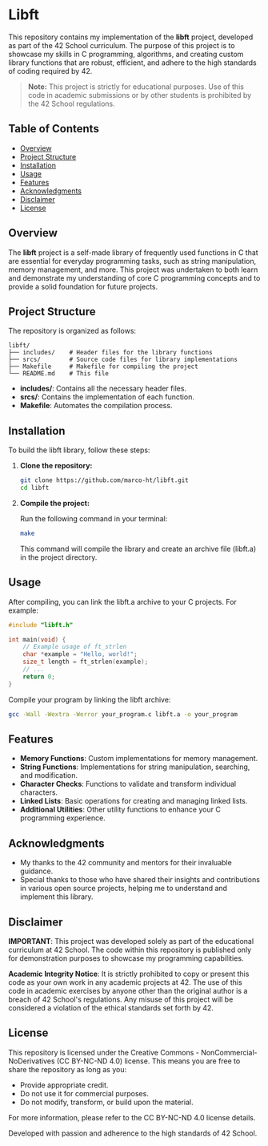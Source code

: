 # Libft

This repository contains my implementation of the **libft** project, developed as part of the 42 School curriculum. The purpose of this project is to showcase my skills in C programming, algorithms, and creating custom library functions that are robust, efficient, and adhere to the high standards of coding required by 42.

> **Note:** This project is strictly for educational purposes. Use of this code in academic submissions or by other students is prohibited by the 42 School regulations.

## Table of Contents

- [Overview](#overview)
- [Project Structure](#project-structure)
- [Installation](#installation)
- [Usage](#usage)
- [Features](#features)
- [Acknowledgments](#acknowledgments)
- [Disclaimer](#disclaimer)
- [License](#license)

## Overview

The **libft** project is a self-made library of frequently used functions in C that are essential for everyday programming tasks, such as string manipulation, memory management, and more. This project was undertaken to both learn and demonstrate my understanding of core C programming concepts and to provide a solid foundation for future projects.

## Project Structure

The repository is organized as follows:

```
libft/
├── includes/    # Header files for the library functions
├── srcs/        # Source code files for library implementations
├── Makefile     # Makefile for compiling the project
└── README.md    # This file
```

- **includes/**: Contains all the necessary header files.
- **srcs/**: Contains the implementation of each function.
- **Makefile**: Automates the compilation process.

## Installation

To build the libft library, follow these steps:

1. **Clone the repository:**

   ```sh
   git clone https://github.com/marco-ht/libft.git
   cd libft
   ```

2. **Compile the project:**

   Run the following command in your terminal:

   ```sh
   make
   ```

   This command will compile the library and create an archive file (libft.a) in the project directory.

## Usage

After compiling, you can link the libft.a archive to your C projects. For example:

```c
#include "libft.h"

int main(void) {
    // Example usage of ft_strlen
    char *example = "Hello, world!";
    size_t length = ft_strlen(example);
    // ...
    return 0;
}
```

Compile your program by linking the libft archive:

```sh
gcc -Wall -Wextra -Werror your_program.c libft.a -o your_program
```

## Features

- **Memory Functions**: Custom implementations for memory management.
- **String Functions**: Implementations for string manipulation, searching, and modification.
- **Character Checks**: Functions to validate and transform individual characters.
- **Linked Lists**: Basic operations for creating and managing linked lists.
- **Additional Utilities**: Other utility functions to enhance your C programming experience.

## Acknowledgments

- My thanks to the 42 community and mentors for their invaluable guidance.
- Special thanks to those who have shared their insights and contributions in various open source projects, helping me to understand and implement this library.

## Disclaimer

**IMPORTANT**:
This project was developed solely as part of the educational curriculum at 42 School. The code within this repository is published only for demonstration purposes to showcase my programming capabilities.

**Academic Integrity Notice**:
It is strictly prohibited to copy or present this code as your own work in any academic projects at 42. The use of this code in academic exercises by anyone other than the original author is a breach of 42 School's regulations. Any misuse of this project will be considered a violation of the ethical standards set forth by 42.

## License

This repository is licensed under the Creative Commons - NonCommercial-NoDerivatives (CC BY-NC-ND 4.0) license. This means you are free to share the repository as long as you:

- Provide appropriate credit.
- Do not use it for commercial purposes.
- Do not modify, transform, or build upon the material.

For more information, please refer to the CC BY-NC-ND 4.0 license details.

Developed with passion and adherence to the high standards of 42 School.
